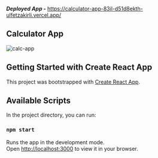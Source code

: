 ***Deployed App -*** https://calculator-app-83il-d51d8ekth-ulfetzakirli.vercel.app/

## Calculator App

![calc-app](https://user-images.githubusercontent.com/88549805/205439617-b6b45daa-b651-4711-bdda-fcee6e2bf560.png)



## Getting Started with Create React App

This project was bootstrapped with [Create React App](https://github.com/facebook/create-react-app).

## Available Scripts

In the project directory, you can run:

### `npm start`

Runs the app in the development mode.\
Open [http://localhost:3000](http://localhost:3000) to view it in your browser.


